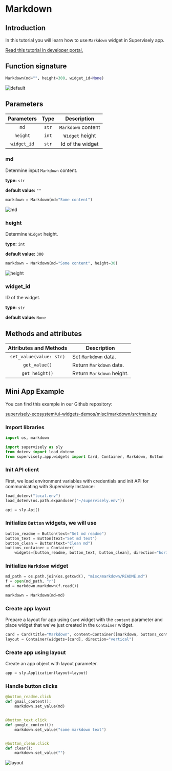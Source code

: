# Markdown

## Introduction

In this tutorial you will learn how to use `Markdown` widget in Supervisely app.

[Read this tutorial in developer portal.](https://developer.supervise.ly/app-development/apps-with-gui/markdown)

## Function signature

```python
Markdown(md="", height=300, widget_id=None)
```

![default](https://user-images.githubusercontent.com/120389559/224316390-de355f21-bf5b-4dca-9619-43cc523562f9.png)

## Parameters

| Parameters  | Type  |    Description     |
| :---------: | :---: | :----------------: |
|    `md`     | `str` | `Markdown` content |
|  `height`   | `int` |  `Widget` height   |
| `widget_id` | `str` |  Id of the widget  |

### md

Determine input `Markdown` content.

**type:** `str`

**default value:** `""`

```python
markdown = Markdown(md="Some content")
```

![md](https://user-images.githubusercontent.com/120389559/224316855-4dd7d72a-3818-44f5-bc74-7a83ac1a82ab.png)

### height

Determine `Widget` height.

**type:** `int`

**default value:** `300`

```python
markdown = Markdown(md="Some content", height=30)
```

![height](https://user-images.githubusercontent.com/120389559/224317474-e94ef7c0-39f2-42db-b7d6-5a105d84e11b.png)

### widget_id

ID of the widget.

**type:** `str`

**default value:** `None`

## Methods and attributes

| Attributes and Methods  | Description               |
| :---------------------: | ------------------------- |
| `set_value(value: str)` | Set `Markdown` data.      |
|      `get_value()`      | Return `Markdown` data.   |
|     `get_height()`      | Return `Markdown` height. |

## Mini App Example

You can find this example in our Github repository:

[supervisely-ecosystem/ui-widgets-demos/misc/markdown/src/main.py](https://github.com/supervisely-ecosystem/ui-widgets-demos/blob/master/misc/markdown/src/main.py)

### Import libraries

```python
import os, markdown

import supervisely as sly
from dotenv import load_dotenv
from supervisely.app.widgets import Card, Container, Markdown, Button
```

### Init API client

First, we load environment variables with credentials and init API for communicating with Supervisely Instance:

```python
load_dotenv("local.env")
load_dotenv(os.path.expanduser("~/supervisely.env"))

api = sly.Api()
```

### Initialize `Button` widgets, we will use

```python
button_readme = Button(text="Set md readme")
button_text = Button(text="Set md text")
button_clean = Button(text="Clean md")
buttons_container = Container(
    widgets=[button_readme, button_text, button_clean], direction="horizontal")
```

### Initialize `Markdown` widget

```python
md_path = os.path.join(os.getcwd(), "misc/markdown/README.md")
f = open(md_path, "r")
md = markdown.markdown(f.read())

markdown = Markdown(md=md)
```

### Create app layout

Prepare a layout for app using `Card` widget with the `content` parameter and place widget that we've just created in the `Container` widget.

```python
card = Card(title="Markdown", content=Container([markdown, buttons_container]))
layout = Container(widgets=[card], direction="vertical")
```

### Create app using layout

Create an app object with layout parameter.

```python
app = sly.Application(layout=layout)
```

### Handle button clicks

```python
@button_readme.click
def gmail_content():
    markdown.set_value(md)


@button_text.click
def google_content():
    markdown.set_value("some markdown text")


@button_clean.click
def clear():
    markdown.set_value("")
```

![layout](https://user-images.githubusercontent.com/120389559/224319059-a601a2a4-fc67-4551-bf22-df3b621f9260.gif)
